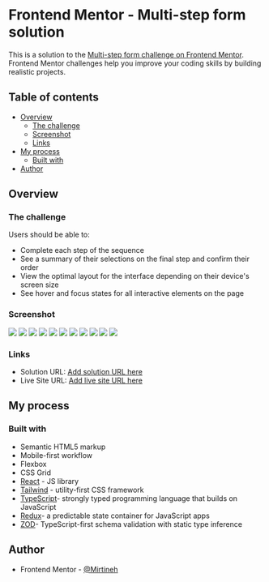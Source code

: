 # Frontend Mentor - Multi-step form solution

This is a solution to the [Multi-step form challenge on Frontend Mentor](https://www.frontendmentor.io/challenges/multistep-form-YVAnSdqQBJ). Frontend Mentor challenges help you improve your coding skills by building realistic projects.

## Table of contents

- [Overview](#overview)
  - [The challenge](#the-challenge)
  - [Screenshot](#screenshot)
  - [Links](#links)
- [My process](#my-process)
  - [Built with](#built-with)
- [Author](#author)

## Overview

### The challenge

Users should be able to:

- Complete each step of the sequence
- See a summary of their selections on the final step and confirm their order
- View the optimal layout for the interface depending on their device's screen size
- See hover and focus states for all interactive elements on the page

### Screenshot

![](./screenshots/desktop-Personal.png)
![](./screenshots/desktop-Active.png)
![](./screenshots/desktop-Plan.pn)
![](./screenshots/desktop-Addon.png)
![](./screenshots/desktop-Summary.png)
![](./screenshots/desktop-Complete.png)
![](./screenshots/mobile-personal.png)
![](./screenshots/mobile-plan.png.png)
![](./screenshots/mobile-addon.png)
![](./screenshots/mobile-summary.png)
![](./screenshots/mobile-complete.png)

### Links

- Solution URL: [Add solution URL here](https://github.com/Mirtineh/multi-step-form/tree/main)
- Live Site URL: [Add live site URL here](https://mirtineh.github.io/multi-step-form/)

## My process

### Built with

- Semantic HTML5 markup
- Mobile-first workflow
- Flexbox
- CSS Grid
- [React](https://reactjs.org/) - JS library
- [Tailwind](https://tailwindcss.com/) - utility-first CSS framework
- [TypeScript](https://www.typescriptlang.org/)- strongly typed programming language that builds on JavaScript
- [Redux](https://redux.js.org/)- a predictable state container for JavaScript apps
- [ZOD](https://zod.dev/)- TypeScript-first schema validation with static type inference

## Author

- Frontend Mentor - [@Mirtineh](https://www.frontendmentor.io/profile/Mirtineh)
